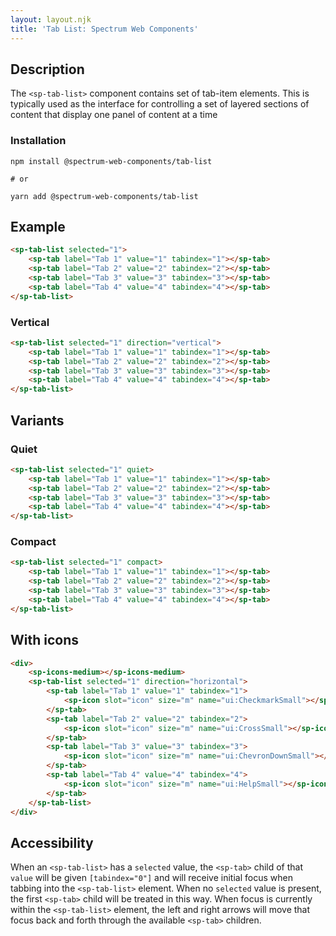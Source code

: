 ```yaml
---
layout: layout.njk
title: 'Tab List: Spectrum Web Components'
---
```

## Description

The `<sp-tab-list>` component contains set of tab-item elements. This is typically used as the interface for controlling a set of layered sections of content that display one panel of content at a time

### Installation

```
npm install @spectrum-web-components/tab-list

# or

yarn add @spectrum-web-components/tab-list
```

## Example

```html
<sp-tab-list selected="1">
    <sp-tab label="Tab 1" value="1" tabindex="1"></sp-tab>
    <sp-tab label="Tab 2" value="2" tabindex="2"></sp-tab>
    <sp-tab label="Tab 3" value="3" tabindex="3"></sp-tab>
    <sp-tab label="Tab 4" value="4" tabindex="4"></sp-tab>
</sp-tab-list>
```

### Vertical

```html
<sp-tab-list selected="1" direction="vertical">
    <sp-tab label="Tab 1" value="1" tabindex="1"></sp-tab>
    <sp-tab label="Tab 2" value="2" tabindex="2"></sp-tab>
    <sp-tab label="Tab 3" value="3" tabindex="3"></sp-tab>
    <sp-tab label="Tab 4" value="4" tabindex="4"></sp-tab>
</sp-tab-list>
```

## Variants

### Quiet

```html
<sp-tab-list selected="1" quiet>
    <sp-tab label="Tab 1" value="1" tabindex="1"></sp-tab>
    <sp-tab label="Tab 2" value="2" tabindex="2"></sp-tab>
    <sp-tab label="Tab 3" value="3" tabindex="3"></sp-tab>
    <sp-tab label="Tab 4" value="4" tabindex="4"></sp-tab>
</sp-tab-list>
```

### Compact

```html
<sp-tab-list selected="1" compact>
    <sp-tab label="Tab 1" value="1" tabindex="1"></sp-tab>
    <sp-tab label="Tab 2" value="2" tabindex="2"></sp-tab>
    <sp-tab label="Tab 3" value="3" tabindex="3"></sp-tab>
    <sp-tab label="Tab 4" value="4" tabindex="4"></sp-tab>
</sp-tab-list>
```

## With icons

```html
<div>
    <sp-icons-medium></sp-icons-medium>
    <sp-tab-list selected="1" direction="horizontal">
        <sp-tab label="Tab 1" value="1" tabindex="1">
            <sp-icon slot="icon" size="m" name="ui:CheckmarkSmall"></sp-icon>
        </sp-tab>
        <sp-tab label="Tab 2" value="2" tabindex="2">
            <sp-icon slot="icon" size="m" name="ui:CrossSmall"></sp-icon>
        </sp-tab>
        <sp-tab label="Tab 3" value="3" tabindex="3">
            <sp-icon slot="icon" size="m" name="ui:ChevronDownSmall"></sp-icon>
        </sp-tab>
        <sp-tab label="Tab 4" value="4" tabindex="4">
            <sp-icon slot="icon" size="m" name="ui:HelpSmall"></sp-icon>
        </sp-tab>
    </sp-tab-list>
</div>
```

## Accessibility

When an `<sp-tab-list>` has a `selected` value, the `<sp-tab>` child of that `value` will be given `[tabindex="0"]` and will receive initial focus when tabbing into the `<sp-tab-list>` element. When no `selected` value is present, the first `<sp-tab>` child will be treated in this way. When focus is currently within the `<sp-tab-list>` element, the left and right arrows will move that focus back and forth through the available `<sp-tab>` children.

